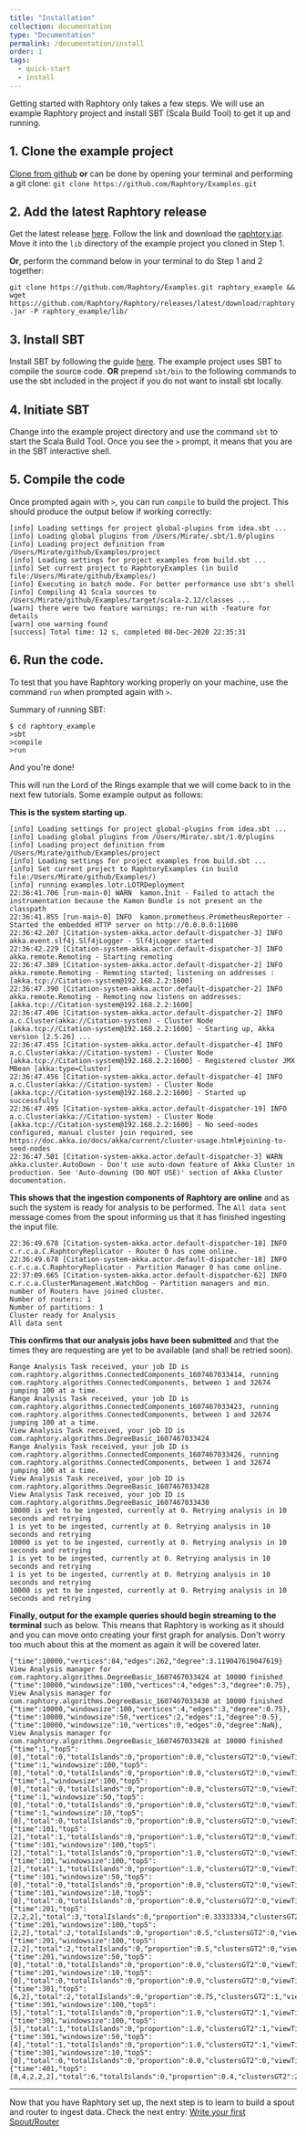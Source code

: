 ```yaml
---
title: "Installation"
collection: documentation
type: "Documentation"
permalink: /documentation/install
order: 1
tags:
  - quick-start
  - install
---
```



Getting started with Raphtory only takes a few steps. We will use an example Raphtory project and install SBT (Scala Build Tool) to get it up and running.

## 1. Clone the example project
[Clone from github](https://github.com/Raphtory/Examples.git) **or** can be done by opening your terminal and performing a git clone:
 `git clone https://github.com/Raphtory/Examples.git`


## 2. Add the latest Raphtory release
Get the latest release [here](https://github.com/Raphtory/Raphtory/releases/latest). Follow the link and download the [raphtory.jar](https://github.com/Raphtory/Raphtory/releases/latest/download/raphtory.jar). Move it into the `lib` directory of the example project you cloned in Step 1.

**Or**, perform the command below in your terminal to do Step 1 and 2 together:

`git clone https://github.com/Raphtory/Examples.git raphtory_example && wget https://github.com/Raphtory/Raphtory/releases/latest/download/raphtory.jar -P raphtory_example/lib/`

## 3. Install SBT  
Install SBT by following the guide [here](https://www.scala-sbt.org/1.x/docs/Setup.html). The example project uses SBT to compile the source code.
**OR** prepend `sbt/bin` to the following commands to use the sbt included in the project if you do not want to install sbt locally.

## 4. Initiate SBT
Change into the example project directory and use the command `sbt` to start the Scala Build Tool. Once you see the `>` prompt, it means that you are in the SBT interactive shell.

## 5. Compile the code

Once prompted again with `>`, you can run `compile` to build the project. This should produce the output below if working correctly:

```
[info] Loading settings for project global-plugins from idea.sbt ...
[info] Loading global plugins from /Users/Mirate/.sbt/1.0/plugins
[info] Loading project definition from /Users/Mirate/github/Examples/project
[info] Loading settings for project examples from build.sbt ...
[info] Set current project to RaphtoryExamples (in build file:/Users/Mirate/github/Examples/)
[info] Executing in batch mode. For better performance use sbt's shell
[info] Compiling 41 Scala sources to /Users/Mirate/github/Examples/target/scala-2.12/classes ...
[warn] there were two feature warnings; re-run with -feature for details
[warn] one warning found
[success] Total time: 12 s, completed 08-Dec-2020 22:35:31

```

## 6. Run the code.
To test that you have Raphtory working properly on your machine, use the command `run` when prompted again with `>`.

Summary of running SBT: 
```
$ cd raphtory_example
>sbt
>compile
>run
```
And you're done!  

This will run the Lord of the Rings example that we will come back to in the next few tutorials. Some example output as follows:

**This is the system starting up.**

````
[info] Loading settings for project global-plugins from idea.sbt ...
[info] Loading global plugins from /Users/Mirate/.sbt/1.0/plugins
[info] Loading project definition from /Users/Mirate/github/Examples/project
[info] Loading settings for project examples from build.sbt ...
[info] Set current project to RaphtoryExamples (in build file:/Users/Mirate/github/Examples/)
[info] running examples.lotr.LOTRDeployment
22:36:41.706 [run-main-0] WARN  kamon.Init - Failed to attach the instrumentation because the Kamon Bundle is not present on the classpath
22:36:41.855 [run-main-0] INFO  kamon.prometheus.PrometheusReporter - Started the embedded HTTP server on http://0.0.0.0:11600
22:36:42.207 [Citation-system-akka.actor.default-dispatcher-3] INFO  akka.event.slf4j.Slf4jLogger - Slf4jLogger started
22:36:42.229 [Citation-system-akka.actor.default-dispatcher-3] INFO  akka.remote.Remoting - Starting remoting
22:36:47.389 [Citation-system-akka.actor.default-dispatcher-2] INFO  akka.remote.Remoting - Remoting started; listening on addresses :[akka.tcp://Citation-system@192.168.2.2:1600]
22:36:47.390 [Citation-system-akka.actor.default-dispatcher-2] INFO  akka.remote.Remoting - Remoting now listens on addresses: [akka.tcp://Citation-system@192.168.2.2:1600]
22:36:47.406 [Citation-system-akka.actor.default-dispatcher-2] INFO  a.c.Cluster(akka://Citation-system) - Cluster Node [akka.tcp://Citation-system@192.168.2.2:1600] - Starting up, Akka version [2.5.26] ...
22:36:47.455 [Citation-system-akka.actor.default-dispatcher-4] INFO  a.c.Cluster(akka://Citation-system) - Cluster Node [akka.tcp://Citation-system@192.168.2.2:1600] - Registered cluster JMX MBean [akka:type=Cluster]
22:36:47.456 [Citation-system-akka.actor.default-dispatcher-4] INFO  a.c.Cluster(akka://Citation-system) - Cluster Node [akka.tcp://Citation-system@192.168.2.2:1600] - Started up successfully
22:36:47.495 [Citation-system-akka.actor.default-dispatcher-19] INFO  a.c.Cluster(akka://Citation-system) - Cluster Node [akka.tcp://Citation-system@192.168.2.2:1600] - No seed-nodes configured, manual cluster join required, see https://doc.akka.io/docs/akka/current/cluster-usage.html#joining-to-seed-nodes
22:36:47.501 [Citation-system-akka.actor.default-dispatcher-3] WARN  akka.cluster.AutoDown - Don't use auto-down feature of Akka Cluster in production. See 'Auto-downing (DO NOT USE)' section of Akka Cluster documentation.
````

**This shows that the ingestion components of Raphtory are online** and as such the system is ready for analysis to be performed. The `All data sent` message comes from the spout informing us that it has finished ingesting the input file.


````
22:36:49.678 [Citation-system-akka.actor.default-dispatcher-18] INFO  c.r.c.a.C.RaphtoryReplicator - Router 0 has come online.
22:36:49.678 [Citation-system-akka.actor.default-dispatcher-18] INFO  c.r.c.a.C.RaphtoryReplicator - Partition Manager 0 has come online.
22:37:09.665 [Citation-system-akka.actor.default-dispatcher-62] INFO  c.r.c.a.ClusterManagement.WatchDog - Partition managers and min. number of Routers have joined cluster.
Number of routers: 1
Number of partitions: 1
Cluster ready for Analysis
All data sent
````

**This confirms that our analysis jobs have been submitted** and that the times they are requesting are yet to be available (and shall be retried soon).


````
Range Analysis Task received, your job ID is com.raphtory.algorithms.ConnectedComponents_1607467033414, running com.raphtory.algorithms.ConnectedComponents, between 1 and 32674 jumping 100 at a time.
Range Analysis Task received, your job ID is com.raphtory.algorithms.ConnectedComponents_1607467033423, running com.raphtory.algorithms.ConnectedComponents, between 1 and 32674 jumping 100 at a time.
View Analysis Task received, your job ID is com.raphtory.algorithms.DegreeBasic_1607467033424
Range Analysis Task received, your job ID is com.raphtory.algorithms.ConnectedComponents_1607467033426, running com.raphtory.algorithms.ConnectedComponents, between 1 and 32674 jumping 100 at a time.
View Analysis Task received, your job ID is com.raphtory.algorithms.DegreeBasic_1607467033428
View Analysis Task received, your job ID is com.raphtory.algorithms.DegreeBasic_1607467033430
10000 is yet to be ingested, currently at 0. Retrying analysis in 10 seconds and retrying
1 is yet to be ingested, currently at 0. Retrying analysis in 10 seconds and retrying
10000 is yet to be ingested, currently at 0. Retrying analysis in 10 seconds and retrying
1 is yet to be ingested, currently at 0. Retrying analysis in 10 seconds and retrying
1 is yet to be ingested, currently at 0. Retrying analysis in 10 seconds and retrying
10000 is yet to be ingested, currently at 0. Retrying analysis in 10 seconds and retrying
````

**Finally, output for the example queries should begin streaming to the terminal** such as below. This means that Raphtory is working as it should and you can move onto creating your first graph for analysis. Don't worry too much about this at the moment as again it will be covered later.


````
{"time":10000,"vertices":84,"edges":262,"degree":3.119047619047619}
View Analysis manager for com.raphtory.algorithms.DegreeBasic_1607467033424 at 10000 finished
{"time":10000,"windowsize":100,"vertices":4,"edges":3,"degree":0.75},
View Analysis manager for com.raphtory.algorithms.DegreeBasic_1607467033430 at 10000 finished
{"time":10000,"windowsize":100,"vertices":4,"edges":3,"degree":0.75},
{"time":10000,"windowsize":50,"vertices":2,"edges":1,"degree":0.5},
{"time":10000,"windowsize":10,"vertices":0,"edges":0,"degree":NaN},
View Analysis manager for com.raphtory.algorithms.DegreeBasic_1607467033428 at 10000 finished
{"time":1,"top5":[0],"total":0,"totalIslands":0,"proportion":0.0,"clustersGT2":0,"viewTime":10205},
{"time":1,"windowsize":100,"top5":[0],"total":0,"totalIslands":0,"proportion":0.0,"clustersGT2":0,"viewTime":10215},
{"time":1,"windowsize":100,"top5":[0],"total":0,"totalIslands":0,"proportion":0.0,"clustersGT2":0,"viewTime":10219},
{"time":1,"windowsize":50,"top5":[0],"total":0,"totalIslands":0,"proportion":0.0,"clustersGT2":0,"viewTime":10219},
{"time":1,"windowsize":10,"top5":[0],"total":0,"totalIslands":0,"proportion":0.0,"clustersGT2":0,"viewTime":10219},
{"time":101,"top5":[2],"total":1,"totalIslands":0,"proportion":1.0,"clustersGT2":0,"viewTime":74},
{"time":101,"windowsize":100,"top5":[2],"total":1,"totalIslands":0,"proportion":1.0,"clustersGT2":0,"viewTime":65},
{"time":101,"windowsize":100,"top5":[2],"total":1,"totalIslands":0,"proportion":1.0,"clustersGT2":0,"viewTime":69},
{"time":101,"windowsize":50,"top5":[0],"total":0,"totalIslands":0,"proportion":0.0,"clustersGT2":0,"viewTime":69},
{"time":101,"windowsize":10,"top5":[0],"total":0,"totalIslands":0,"proportion":0.0,"clustersGT2":0,"viewTime":69},
{"time":201,"top5":[2,2,2],"total":3,"totalIslands":0,"proportion":0.33333334,"clustersGT2":0,"viewTime":23},
{"time":201,"windowsize":100,"top5":[2,2],"total":2,"totalIslands":0,"proportion":0.5,"clustersGT2":0,"viewTime":27},
{"time":201,"windowsize":100,"top5":[2,2],"total":2,"totalIslands":0,"proportion":0.5,"clustersGT2":0,"viewTime":25},
{"time":201,"windowsize":50,"top5":[0],"total":0,"totalIslands":0,"proportion":0.0,"clustersGT2":0,"viewTime":25},
{"time":201,"windowsize":10,"top5":[0],"total":0,"totalIslands":0,"proportion":0.0,"clustersGT2":0,"viewTime":25},
{"time":301,"top5":[6,2],"total":2,"totalIslands":0,"proportion":0.75,"clustersGT2":1,"viewTime":31},
{"time":301,"windowsize":100,"top5":[5],"total":1,"totalIslands":0,"proportion":1.0,"clustersGT2":1,"viewTime":30},
{"time":301,"windowsize":100,"top5":[5],"total":1,"totalIslands":0,"proportion":1.0,"clustersGT2":1,"viewTime":43},
{"time":301,"windowsize":50,"top5":[4],"total":1,"totalIslands":0,"proportion":1.0,"clustersGT2":1,"viewTime":43},
{"time":301,"windowsize":10,"top5":[0],"total":0,"totalIslands":0,"proportion":0.0,"clustersGT2":0,"viewTime":43},
{"time":401,"top5":[8,4,2,2,2],"total":6,"totalIslands":0,"proportion":0.4,"clustersGT2":2,"viewTime":42},

````


---
Now that you have Raphtory set up, the next step is to learn to build a spout and router to ingest data. Check the next entry: [Write your first Spout/Router](/documentation/sprouter)
